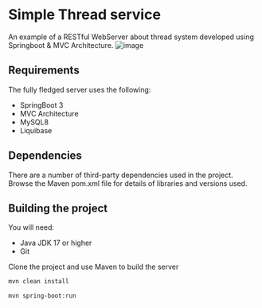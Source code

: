 # Simple Thread service
An example of a RESTful WebServer about thread system developed using Springboot & MVC Architecture.
![image](https://github.com/andrt2607/tesMA/assets/44419939/dcd1d516-9cd2-40d3-9bdd-5590bd392729)

## Requirements

The fully fledged server uses the following:

* SpringBoot 3
* MVC Architecture
* MySQL8
* Liquibase

## Dependencies
There are a number of third-party dependencies used in the project. Browse the Maven pom.xml file for details of libraries and versions used.

## Building the project
You will need:

*	Java JDK 17 or higher
*	Git

Clone the project and use Maven to build the server

```bash
mvn clean install
```

```bash
mvn spring-boot:run
```
